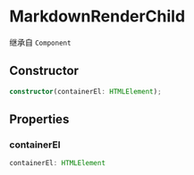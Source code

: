 <!--
 * @Author: haifeng.lu haifeng.lu@ly.com
 * @Date: 2022-08-23 11:37:51
 * @LastEditors: haifeng.lu
 * @LastEditTime: 2022-11-02 09:58:00
 * @Description: 
-->
# MarkdownRenderChild

继承自 `Component`

## Constructor

```ts
constructor(containerEl: HTMLElement);
```

## Properties

### containerEl

```ts
containerEl: HTMLElement
```
